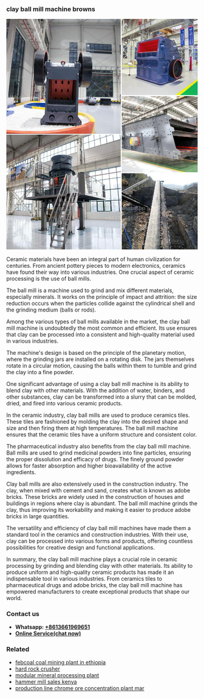 <h3>clay ball mill machine browns</h3><img src='1702953007.jpg' alt=''><p>Ceramic materials have been an integral part of human civilization for centuries. From ancient pottery pieces to modern electronics, ceramics have found their way into various industries. One crucial aspect of ceramic processing is the use of ball mills.</p><p>The ball mill is a machine used to grind and mix different materials, especially minerals. It works on the principle of impact and attrition: the size reduction occurs when the particles collide against the cylindrical shell and the grinding medium (balls or rods).</p><p>Among the various types of ball mills available in the market, the clay ball mill machine is undoubtedly the most common and efficient. Its use ensures that clay can be processed into a consistent and high-quality material used in various industries.</p><p>The machine's design is based on the principle of the planetary motion, where the grinding jars are installed on a rotating disk. The jars themselves rotate in a circular motion, causing the balls within them to tumble and grind the clay into a fine powder.</p><p>One significant advantage of using a clay ball mill machine is its ability to blend clay with other materials. With the addition of water, binders, and other substances, clay can be transformed into a slurry that can be molded, dried, and fired into various ceramic products.</p><p>In the ceramic industry, clay ball mills are used to produce ceramics tiles. These tiles are fashioned by molding the clay into the desired shape and size and then firing them at high temperatures. The ball mill machine ensures that the ceramic tiles have a uniform structure and consistent color.</p><p>The pharmaceutical industry also benefits from the clay ball mill machine. Ball mills are used to grind medicinal powders into fine particles, ensuring the proper dissolution and efficacy of drugs. The finely ground powder allows for faster absorption and higher bioavailability of the active ingredients.</p><p>Clay ball mills are also extensively used in the construction industry. The clay, when mixed with cement and sand, creates what is known as adobe bricks. These bricks are widely used in the construction of houses and buildings in regions where clay is abundant. The ball mill machine grinds the clay, thus improving its workability and making it easier to produce adobe bricks in large quantities.</p><p>The versatility and efficiency of clay ball mill machines have made them a standard tool in the ceramics and construction industries. With their use, clay can be processed into various forms and products, offering countless possibilities for creative design and functional applications.</p><p>In summary, the clay ball mill machine plays a crucial role in ceramic processing by grinding and blending clay with other materials. Its ability to produce uniform and high-quality ceramic products has made it an indispensable tool in various industries. From ceramics tiles to pharmaceutical drugs and adobe bricks, the clay ball mill machine has empowered manufacturers to create exceptional products that shape our world.</p><h3>Contact us</h3><ul><li><strong>Whatsapp:&nbsp;<a href="https://wa.me/8613661969651">+8613661969651</a></strong></li><li><a href="https://swt.shibang-china.com/?git&amp;zhl&amp;clay ball mill machine browns"><strong>Online Service(chat now)</strong></a></li></ul><h3>Related</h3><ul><li><a href='febcoal coal mining plant in ethiopia.md'>febcoal coal mining plant in ethiopia</a></li><li><a href='hard rock crusher.md'>hard rock crusher</a></li><li><a href='modular mineral processing plant.md'>modular mineral processing plant</a></li><li><a href='hammer mill sales kenya.md'>hammer mill sales kenya</a></li><li><a href='production line chrome ore concentration plant mar.md'>production line chrome ore concentration plant mar</a></li></ul>